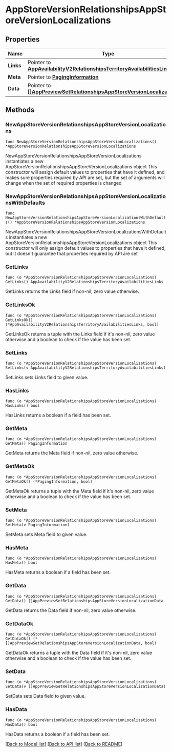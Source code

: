 # AppStoreVersionRelationshipsAppStoreVersionLocalizations

## Properties

Name | Type | Description | Notes
------------ | ------------- | ------------- | -------------
**Links** | Pointer to [**AppAvailabilityV2RelationshipsTerritoryAvailabilitiesLinks**](AppAvailabilityV2RelationshipsTerritoryAvailabilitiesLinks.md) |  | [optional] 
**Meta** | Pointer to [**PagingInformation**](PagingInformation.md) |  | [optional] 
**Data** | Pointer to [**[]AppPreviewSetRelationshipsAppStoreVersionLocalizationData**](AppPreviewSetRelationshipsAppStoreVersionLocalizationData.md) |  | [optional] 

## Methods

### NewAppStoreVersionRelationshipsAppStoreVersionLocalizations

`func NewAppStoreVersionRelationshipsAppStoreVersionLocalizations() *AppStoreVersionRelationshipsAppStoreVersionLocalizations`

NewAppStoreVersionRelationshipsAppStoreVersionLocalizations instantiates a new AppStoreVersionRelationshipsAppStoreVersionLocalizations object
This constructor will assign default values to properties that have it defined,
and makes sure properties required by API are set, but the set of arguments
will change when the set of required properties is changed

### NewAppStoreVersionRelationshipsAppStoreVersionLocalizationsWithDefaults

`func NewAppStoreVersionRelationshipsAppStoreVersionLocalizationsWithDefaults() *AppStoreVersionRelationshipsAppStoreVersionLocalizations`

NewAppStoreVersionRelationshipsAppStoreVersionLocalizationsWithDefaults instantiates a new AppStoreVersionRelationshipsAppStoreVersionLocalizations object
This constructor will only assign default values to properties that have it defined,
but it doesn't guarantee that properties required by API are set

### GetLinks

`func (o *AppStoreVersionRelationshipsAppStoreVersionLocalizations) GetLinks() AppAvailabilityV2RelationshipsTerritoryAvailabilitiesLinks`

GetLinks returns the Links field if non-nil, zero value otherwise.

### GetLinksOk

`func (o *AppStoreVersionRelationshipsAppStoreVersionLocalizations) GetLinksOk() (*AppAvailabilityV2RelationshipsTerritoryAvailabilitiesLinks, bool)`

GetLinksOk returns a tuple with the Links field if it's non-nil, zero value otherwise
and a boolean to check if the value has been set.

### SetLinks

`func (o *AppStoreVersionRelationshipsAppStoreVersionLocalizations) SetLinks(v AppAvailabilityV2RelationshipsTerritoryAvailabilitiesLinks)`

SetLinks sets Links field to given value.

### HasLinks

`func (o *AppStoreVersionRelationshipsAppStoreVersionLocalizations) HasLinks() bool`

HasLinks returns a boolean if a field has been set.

### GetMeta

`func (o *AppStoreVersionRelationshipsAppStoreVersionLocalizations) GetMeta() PagingInformation`

GetMeta returns the Meta field if non-nil, zero value otherwise.

### GetMetaOk

`func (o *AppStoreVersionRelationshipsAppStoreVersionLocalizations) GetMetaOk() (*PagingInformation, bool)`

GetMetaOk returns a tuple with the Meta field if it's non-nil, zero value otherwise
and a boolean to check if the value has been set.

### SetMeta

`func (o *AppStoreVersionRelationshipsAppStoreVersionLocalizations) SetMeta(v PagingInformation)`

SetMeta sets Meta field to given value.

### HasMeta

`func (o *AppStoreVersionRelationshipsAppStoreVersionLocalizations) HasMeta() bool`

HasMeta returns a boolean if a field has been set.

### GetData

`func (o *AppStoreVersionRelationshipsAppStoreVersionLocalizations) GetData() []AppPreviewSetRelationshipsAppStoreVersionLocalizationData`

GetData returns the Data field if non-nil, zero value otherwise.

### GetDataOk

`func (o *AppStoreVersionRelationshipsAppStoreVersionLocalizations) GetDataOk() (*[]AppPreviewSetRelationshipsAppStoreVersionLocalizationData, bool)`

GetDataOk returns a tuple with the Data field if it's non-nil, zero value otherwise
and a boolean to check if the value has been set.

### SetData

`func (o *AppStoreVersionRelationshipsAppStoreVersionLocalizations) SetData(v []AppPreviewSetRelationshipsAppStoreVersionLocalizationData)`

SetData sets Data field to given value.

### HasData

`func (o *AppStoreVersionRelationshipsAppStoreVersionLocalizations) HasData() bool`

HasData returns a boolean if a field has been set.


[[Back to Model list]](../README.md#documentation-for-models) [[Back to API list]](../README.md#documentation-for-api-endpoints) [[Back to README]](../README.md)



